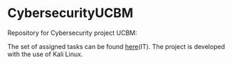 # CybersecurityUCBM
Repository for Cybersecurity project UCBM: 

The set of assigned tasks can be found [here](progetto1/progetto1-Specifiche.pdf)(IT).
The project is developed with the use of Kali Linux.
